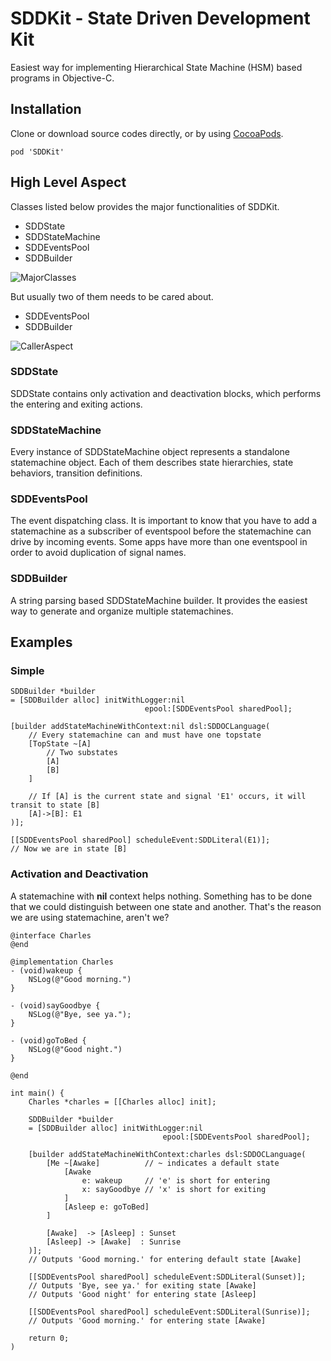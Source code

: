 # SDDKit - State Driven Development Kit
Easiest way for implementing Hierarchical State Machine (HSM) based programs in Objective-C.

## Installation
Clone or download source codes directly, or by using [CocoaPods](https://cocoapods.org/).

```
pod 'SDDKit'

```

## High Level Aspect

Classes listed below provides the major functionalities of SDDKit.

* SDDState
* SDDStateMachine
* SDDEventsPool
* SDDBuilder

![MajorClasses](https://yuml.me/diagram/class/[SDDBuilder]->[SDDEventsPool],[SDDBuilder]-*>[SDDStateMachine],[SDDStateMachine]->[SDDEventsPool],[SDDStateMachine]-*>[SDDState])

But usually two of them needs to be cared about.

* SDDEventsPool
* SDDBuilder

![CallerAspect](https://yuml.me/diagram/class/[SDDBuilder]->[SDDEventsPool],[Caller]->[SDDBuilder],[Caller]->[SDDEventsPool])

### SDDState
SDDState contains only activation and deactivation blocks, which performs the entering and exiting actions.

### SDDStateMachine
Every instance of SDDStateMachine object represents a standalone statemachine object. Each of them describes state hierarchies, state behaviors, transition definitions.

### SDDEventsPool
The event dispatching class. It is important to know that you have to add a statemachine as a subscriber of eventspool before the statemachine can drive by incoming events. Some apps have more than one eventspool in order to avoid duplication of signal names.

### SDDBuilder
A string parsing based SDDStateMachine builder. It provides the easiest way to generate and organize multiple statemachines.


## Examples
### Simple
```obj-c
SDDBuilder *builder 
= [SDDBuilder alloc] initWithLogger:nil
						      epool:[SDDEventsPool sharedPool];

[builder addStateMachineWithContext:nil dsl:SDDOCLanguage(
	// Every statemachine can and must have one topstate
	[TopState ~[A]
    	// Two substates
    	[A]
        [B]
    ]
    
    // If [A] is the current state and signal 'E1' occurs, it will transit to state [B]
    [A]->[B]: E1
)];

[[SDDEventsPool sharedPool] scheduleEvent:SDDLiteral(E1)];
// Now we are in state [B]
```

### Activation and Deactivation
A statemachine with **nil** context helps nothing. Something has to be done that we could distinguish between one state and another. That's the reason we are using statemachine, aren't we?
```obj-c
@interface Charles
@end

@implementation Charles
- (void)wakeup {
	NSLog(@"Good morning.")
}

- (void)sayGoodbye {
	NSLog(@"Bye, see ya.");
}

- (void)goToBed {
    NSLog(@"Good night.")
}

@end

int main() {
	Charles *charles = [[Charles alloc] init];

	SDDBuilder *builder 
	= [SDDBuilder alloc] initWithLogger:nil
							      epool:[SDDEventsPool sharedPool];

	[builder addStateMachineWithContext:charles dsl:SDDOCLanguage(
		[Me ~[Awake]		  // ~ indicates a default state
    		[Awake  
            	e: wakeup     // 'e' is short for entering
                x: sayGoodbye // 'x' is short for exiting
            ]
	        [Asleep e: goToBed]
    	]
		
		[Awake]  -> [Asleep] : Sunset
        [Asleep] -> [Awake]  : Sunrise
	)];
    // Outputs 'Good morning.' for entering default state [Awake]
	
    [[SDDEventsPool sharedPool] scheduleEvent:SDDLiteral(Sunset)];
    // Outputs 'Bye, see ya.' for exiting state [Awake]
	// Outputs 'Good night' for entering state [Asleep]
    
    [[SDDEventsPool sharedPool] scheduleEvent:SDDLiteral(Sunrise)];
    // Outputs 'Good morning.' for entering state [Awake]

	return 0;
)

```
